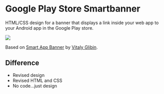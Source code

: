 Google Play Store Smartbanner
=============

HTML/CSS design for a banner that displays a link inside your web app to your Android app in the Google Play store.

<img src="//s3.amazonaws.com/37assets/svn/1527-play-banner_framed.jpg" />

Based on [Smart App Banner](https://github.com/glibin/smart-app-banner) by [Vitaly Glibin](https://github.com/glibin).

Difference
-------------

* Revised design
* Revised HTML and CSS
* No code...just design
